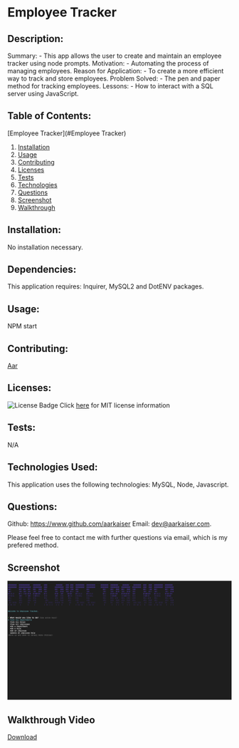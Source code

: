 
# Employee Tracker
          
## Description:

Summary: - This app allows the user to create and maintain an employee tracker using node prompts.
Motivation: - Automating the process of managing employees.
Reason for Application: - To create a more efficient way to track and store employees.
Problem Solved: - The pen and paper method for tracking employees.
Lessons: - How to interact with a SQL server using JavaScript.

## Table of Contents:
[Employee Tracker](#Employee Tracker)
  1. [Installation](#installation)
  2. [Usage](#usage)
  3. [Contributing](#contributing)
  4. [Licenses](#licenses)
  5. [Tests](#tests)
  6. [Technologies](#technologies)
  7. [Questions](#questions)
  8. [Screenshot](#screenshot)
  9. [Walkthrough](#Walkthrough-Video)

## Installation: 

No installation necessary.

## Dependencies:

This application requires: Inquirer, MySQL2 and DotENV packages.

## Usage: 

NPM start

## Contributing:

[Aar](https://www.github.com/aarkaiser)


## Licenses:

![License Badge](https://img.shields.io/badge/mit-license-blue)
Click [here](https://choosealicense.com/licenses/mit) for MIT license information


## Tests:

N/A

## Technologies Used: 

This application uses the following technologies: MySQL, Node, Javascript.

## Questions:

Github: https://www.github.com/aarkaiser
Email: dev@aarkaiser.com.

Please feel free to contact me with further questions via email, which is my prefered method.

## Screenshot
        
![Screenshot](https://raw.githubusercontent.com/AarKaiser/employee_tracker/main/assets/images/screenshot.png)
        
## Walkthrough Video
    
[Download](https://github.com/AarKaiser/employee_tracker/blob/main/assets/video/walkthrough.mp4?raw=true)
